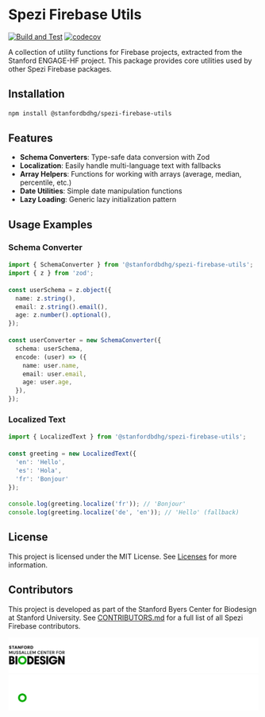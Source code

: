 <!--

This source file is part of the Stanford Biodesign Digital Health Spezi Firebae open-source project

SPDX-FileCopyrightText: 2025 Stanford University and the project authors (see CONTRIBUTORS.md)

SPDX-License-Identifier: MIT

-->

# Spezi Firebase Utils

[![Build and Test](https://github.com/StanfordSpezi/spezi-firebase/actions/workflows/build-and-test.yml/badge.svg)](https://github.com/StanfordSpezi/spezi-firebase/actions/workflows/build-and-test.yml)
[![codecov](https://codecov.io/gh/StanfordSpezi/spezi-firebase/graph/badge.svg)](https://codecov.io/gh/StanfordSpezi/spezi-firebase)

A collection of utility functions for Firebase projects, extracted from the Stanford ENGAGE-HF project. This package provides core utilities used by other Spezi Firebase packages.

## Installation

```bash
npm install @stanfordbdhg/spezi-firebase-utils
```

## Features

- **Schema Converters**: Type-safe data conversion with Zod
- **Localization**: Easily handle multi-language text with fallbacks
- **Array Helpers**: Functions for working with arrays (average, median, percentile, etc.)
- **Date Utilities**: Simple date manipulation functions
- **Lazy Loading**: Generic lazy initialization pattern

## Usage Examples

### Schema Converter

```typescript
import { SchemaConverter } from '@stanfordbdhg/spezi-firebase-utils';
import { z } from 'zod';

const userSchema = z.object({
  name: z.string(),
  email: z.string().email(),
  age: z.number().optional(),
});

const userConverter = new SchemaConverter({
  schema: userSchema,
  encode: (user) => ({
    name: user.name,
    email: user.email,
    age: user.age,
  }),
});
```

### Localized Text

```typescript
import { LocalizedText } from '@stanfordbdhg/spezi-firebase-utils';

const greeting = new LocalizedText({
  'en': 'Hello',
  'es': 'Hola',
  'fr': 'Bonjour'
});

console.log(greeting.localize('fr')); // 'Bonjour'
console.log(greeting.localize('de', 'en')); // 'Hello' (fallback)
```

## License

This project is licensed under the MIT License. See [Licenses](https://github.com/StanfordSpezi/spezi-firebase/tree/main/LICENSES) for more information.

## Contributors

This project is developed as part of the Stanford Byers Center for Biodesign at Stanford University.
See [CONTRIBUTORS.md](https://github.com/StanfordSpezi/spezi-firebase/tree/main/CONTRIBUTORS.md) for a full list of all Spezi Firebase contributors.

![Stanford Byers Center for Biodesign Logo](https://raw.githubusercontent.com/StanfordBDHG/.github/main/assets/biodesign-footer-light.png#gh-light-mode-only)
![Stanford Byers Center for Biodesign Logo](https://raw.githubusercontent.com/StanfordBDHG/.github/main/assets/biodesign-footer-dark.png#gh-dark-mode-only)